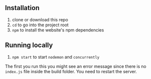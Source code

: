 ## Installation

1. clone or download this repo
2. `cd` to go into the project root
3. `npm` to install the website's npm dependencies

## Running locally

1. `npm start` to start `nodemon` and `concurrently`

The first you run this you might see an error message since there is no `index.js` file inside the build folder. You need to restart the server.
